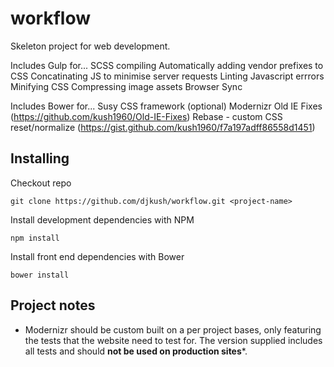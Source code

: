 # workflow

Skeleton project for web development.

Includes Gulp for...
SCSS compiling
Automatically adding vendor prefixes to CSS
Concatinating JS to minimise server requests
Linting Javascript errrors
Minifying CSS
Compressing image assets
Browser Sync

Includes Bower for...
Susy CSS framework (optional)
Modernizr
Old IE Fixes (https://github.com/kush1960/Old-IE-Fixes)
Rebase - custom CSS reset/normalize (https://gist.github.com/kush1960/f7a197adff86558d1451)

## Installing

Checkout repo
```
git clone https://github.com/djkush/workflow.git <project-name>
```
Install development dependencies with NPM
```
npm install
```
Install front end dependencies with Bower
```
bower install
```


## Project notes

* Modernizr should be custom built on a per project bases, only featuring the tests that the website need to test for. The version supplied includes all tests and should **not be used on production sites***.
